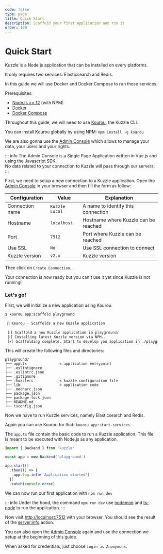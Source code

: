 ```yaml
---
code: false
type: page
title: Quick Start
description: Scaffold your first application and run it
order: 100
---
```


# Quick Start

Kuzzle is a Node.js application that can be installed on every platforms.

It only requires two services: Elasticsearch and Redis.

In this guide we will use Docker and Docker Compose to run those services.

Prerequisites:
 - [Node.js >= 12](https://nodejs.org/en/download/) (with NPM)
 - [Docker](https://docs.docker.com/engine/install/)
 - [Docker Compose](https://docs.docker.com/compose/install/)

Throughout this guide, we will need to use [Kourou](https://github.com/kuzzleio/kourou), the Kuzzle CLI.

You can install Kourou globally by using NPM: `npm install -g kourou`

We are also gonna use the [Admin Console](/core/2/some-page-about-ac) which allows to manage your data, your users and your rights.

::: info
The Admin Console is a Single Page Application written in Vue.js and using the Javascript SDK.  
No data related to your connection to Kuzzle will pass through our servers.
:::

First, we need to setup a new connection to a Kuzzle application. Open the [Admin Console](http://console.kuzzle.io) in your browser and then fill the form as follow:

| Configuration   | Value          | Explanation                          |
|-----------------|----------------|--------------------------------------|
| Connection name | `Kuzzle Local` | A name to identify this connection   |
| Hostname        | `localhost`    | Hostname where Kuzzle can be reached |
| Port            | `7512`         | Port where Kuzzle can be reached     |
| Use SSL         | `No`           | Use SSL connection to connect        |
| Kuzzle version  | `v2.x`         | Kuzzle version                       |

Then click on `Create Connection`. 

Your connection is now ready but you can't use it yet since Kuzzle is not running!

### Let's go!

First, we will initialize a new application using Kourou:

```bash
$ kourou app:scaffold playground
 
 🚀 Kourou - Scaffolds a new Kuzzle application
 
 [ℹ] Scaffold a new Kuzzle application in playground/
 [ℹ] Installing latest Kuzzle version via NPM...
 [✔] Scaffolding complete. Start to develop you application in ./playground/
```

This will create the following files and directories:

```
playground/
├── app.ts               < application entrypoint        
├── .eslintignore
├── .eslintrc.json
├── .gitignore
├── .kuzzlerc            < kuzzle configuration file
├── lib                  < application code
├── .mocharc.json
├── package.json
├── package-lock.json
├── README.md
└── tsconfig.json
```

Now we have to run Kuzzle services, namely Elasticsearch and Redis.

Again you can use Kourou for that: `kourou app:start-services`

The `app.ts` file contain the basic code to run a Kuzzle application. This file is meant to be executed with Node.js as any application.

```ts
import { Backend } from 'kuzzle'

const app = new Backend('playground')

app.start()
  .then(() => {
    app.log.info('Application started')
  })
  .catch(console.error)
```

We can now run our first application with `npm run dev`

::: info
Under the hood, the command `npm run dev` use [nodemon](https://nodemon.io/) and [ts-node](https://www.npmjs.com/package/ts-node) to run the application.
:::

Now visit [http://localhost:7512](http://localhost:7512) with your browser. You should see the result of the [server:info](/core/2/api/controllers/server/info) action.

You can also open the [Admin Console](http://console.kuzzle.io) again and use the connection we setup at the beginning of this guide.

When asked for credentials, just choose `Login as Anonymous`.